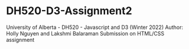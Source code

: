 # DH520-D3-Assignment2
University of Alberta - DH520 - Javascript and D3 (Winter 2022)
Author: Holly Nguyen and Lakshmi Balaraman
Submission on HTML/CSS assignment

